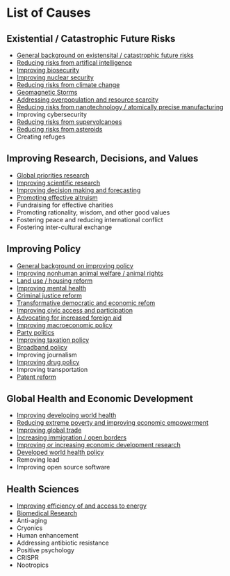 <!-- TITLE: Priority Wiki -->
<!-- SUBTITLE: The Main Page -->

# List of Causes

## Existential / Catastrophic Future Risks

* [General background on existensital / catastrophic future risks](/future-risks-background)
* [Reducing risks from artifical intelligence](ai)
* [Improving biosecurity](/biosecurity)
* [Improving nuclear security](/nukes)
* [Reducing risks from climate change](/climate)
* [Geomagnetic Storms](/geomagnetic-storms)
* [Addressing overpopulation and resource scarcity](/resource-scarcity)
* [Reducing risks from nanotechnology / atomically precise manufacturing](/nanotechnology)
* Improving cybersecurity
* [Reducing risks from supervolcanoes](/volcanoes)
* [Reducing risks from asteroids](/asteroids)
* Creating refuges
 
 
 ## Improving Research, Decisions, and Values

* [Global priorities research](/priorities)
* [Improving scientific research](/science)
* [Improving decision making and forecasting](/decision-making)
* [Promoting effective altruism](/promoting-ea)
* Fundraising for effective charities
* Promoting rationality, wisdom, and other good values
* Fostering peace and reducing international conflict
* Fostering inter-cultural exchange


## Improving Policy

* [General background on improving policy](/policy-background)
* [Improving nonhuman animal welfare / animal rights](/animals)
* [Land use / housing reform](/housing)
* [Improving mental health](/mental-health)
* [Criminal justice reform](/criminal-justice)
* [Transformative democratic and economic refom](/transformative-reform)
* [Improving civic access and participation](/civic-access)
* [Advocating for increased foreign aid](/advocating-for-aid)
* [Improving macroeconomic policy](/macroeconomics)
* [Party politics](/party-politics)
* [Improving taxation policy](/taxation)
* [Broadband policy](/broadband)
* Improving journalism
* [Improving drug policy](/drug-policy)
* Improving transportation
* [Patent reform](/patents)


## Global Health and Economic Development

* [Improving developing world health](/developing-world-health)
* [Reducing extreme poverty and improving economic empowerment](/extreme-poverty)
* [Improving global trade](/global-trade)
* [Increasing immigration / open borders](/immigration)
* [Improving or increasing economic development research](/development-research)
* [Developed world health policy](/developed-world-health)
* Removing lead
* Improving open source software


## Health Sciences

* [Improving efficiency of and access to energy](/energy)
* [Biomedical Research](/biomedical)
* Anti-aging
* Cryonics
* Human enhancement
* Addressing antibiotic resistance
* Positive psychology
* CRISPR
* Nootropics
